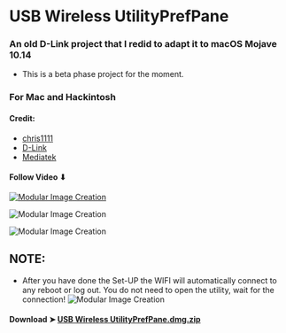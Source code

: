 # USB Wireless UtilityPrefPane

### An old D-Link project that I redid to adapt it to macOS Mojave 10.14
- This is a beta phase project for the moment.

### For Mac and Hackintosh

#### Credit:
- [chris1111](https://github.com/chris1111)
- [D-Link](http://us.dlink.com)
- [Mediatek](https://www.mediatek.com)

#### Follow Video ⬇︎

[![Modular Image Creation](https://i25.servimg.com/u/f25/18/50/18/69/video11.png)](https://www.youtube.com/watch?v=g0j4RQwcpQk&feature=youtu.be)

![Modular Image Creation](https://i25.servimg.com/u/f25/18/50/18/69/scree111.png)

![Modular Image Creation](https://i25.servimg.com/u/f25/18/50/18/69/untitl12.png)

## NOTE: 
- After you have done the Set-UP the WIFI will automatically connect to any reboot or log out. You do not need to open the utility, wait for the connection! ![Modular Image Creation](https://i25.servimg.com/u/f25/18/50/18/69/scree112.png)



#### Download ➤ [USB Wireless UtilityPrefPane.dmg.zip ](https://github.com/chris1111/USB-Wireless-UtilityPrefPane/releases/tag/V1-Beta)
